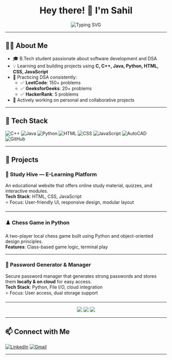 <h1 align="center">Hey there! 👋 I'm Sahil</h1>

<p align="center">
  <img src="https://readme-typing-svg.demolab.com?font=Fira+Code&pause=1000&color=skyblue&center=true&vCenter=true&width=1000&lines=Aspiring+Software+Developer+|+Full-Stack+Learner+|+DSA+Enthusiast" alt="Typing SVG" />
</p>

---

## 👨‍💻 About Me

- 🎓 B.Tech student passionate about software development and DSA  
- 💡 Learning and building projects using **C, C++, Java, Python, HTML, CSS, JavaScript**  
- 🧠 Practicing DSA consistently:
  - ✅ **LeetCode**: 150+ problems
  - ✅ **GeeksforGeeks**: 20+ problems
  - ✅ **HackerRank**: 5 problems
- 🚀 Actively working on personal and collaborative projects

---

## 🧠 Tech Stack

![C++](https://img.shields.io/badge/C%2B%2B-%2300599C.svg?&style=for-the-badge&logo=c%2B%2B&logoColor=white)
![Java](https://img.shields.io/badge/Java-ED8B00?style=for-the-badge&logo=java&logoColor=white)
![Python](https://img.shields.io/badge/Python-3776AB?style=for-the-badge&logo=python&logoColor=white)
![HTML](https://img.shields.io/badge/HTML5-E34F26?style=for-the-badge&logo=html5&logoColor=white)
![CSS](https://img.shields.io/badge/CSS3-1572B6?style=for-the-badge&logo=css3&logoColor=white)
![JavaScript](https://img.shields.io/badge/JavaScript-F7DF1E?style=for-the-badge&logo=javascript&logoColor=black)
![AutoCAD](https://img.shields.io/badge/AutoCAD-DD1B16?style=for-the-badge&logo=autodesk&logoColor=white)
![GitHub](https://img.shields.io/badge/GitHub-181717?style=for-the-badge&logo=github)

---

## 💼 Projects

### 📘 Study Hive — E-Learning Platform  
An educational website that offers online study material, quizzes, and interactive modules.  
**Tech Stack**: HTML, CSS, JavaScript  
⭐ Focus: User-friendly UI, responsive design, modular layout

---

### ♟️ Chess Game in Python  
A two-player local chess game built using Python and object-oriented design principles.  
**Features**: Class-based game logic, terminal play

---

### 🔐 Password Generator & Manager  
Secure password manager that generates strong passwords and stores them **locally & on cloud** for easy access.  
**Tech Stack**: Python, File I/O, cloud integration  
⭐ Focus: User access, dual storage support

---
<div align="center">

  <img src="https://img.shields.io/badge/LeetCode-41%2B_Problems-orange?style=for-the-badge&logo=leetcode&logoColor=white" />
  <img src="https://img.shields.io/badge/GeeksForGeeks-20%2B_Problems-brightgreen?style=for-the-badge&logo=geeksforgeeks&logoColor=white" />
  <img src="https://img.shields.io/badge/HackerRank-5_Problems-2EC866?style=for-the-badge&logo=hackerrank&logoColor=white" />

</div>


---

## 📫 Connect with Me

[![LinkedIn](https://img.shields.io/badge/LinkedIn-0077B5?style=for-the-badge&logo=linkedin&logoColor=white)](www.linkedin.com/in/sahil-vishwakarma-021684297)
[![Gmail](https://img.shields.io/badge/Gmail-D14836?style=for-the-badge&logo=gmail&logoColor=white)](mailto:sahilvishwakarma2004@gmail.com)


---

